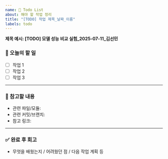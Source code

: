 ```yaml
---
name: 📝 Todo List
about: 해야 할 작업 정리
title: "[TODO] 작업 제목_날짜_이름"
labels: todo
---
```

**제목 예시: [TODO] 모델 성능 비교 실험_2025-07-11_김선민**

### 📅 오늘의 할 일

- [ ] 작업 1
- [ ] 작업 2
- [ ] 작업 3

---

### 🧠 참고할 내용

- 관련 파일/모듈:
- 관련 커밋/브랜치:
- 참고 링크:

---

### ✅ 완료 후 회고

- 무엇을 배웠는지 / 어려웠던 점 / 다음 작업 계획 등
